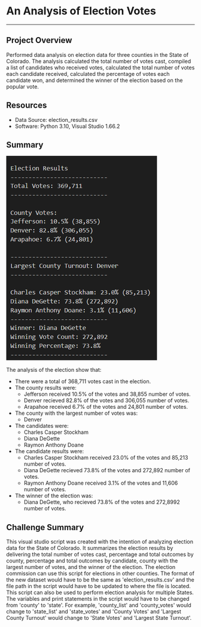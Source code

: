 # An Analysis of Election Votes
___
## Project Overview
Performed data analysis on election data for three counties in the State of Colorado.  The analysis calculated the total number of votes cast, compiled a list of candidates who received votes, calculated the total number of votes each candidate received, calculated the percentage of votes each candidate won, and determined the winner of the election based on the popular vote.

## Resources
- Data Source: election_results.csv
- Software: Python 3.10, Visual Studio 1.66.2

## Summary
![Election Result](https://github.com/frlinh/election-analysis/blob/c82f0bd742f7843d61d2044e5d8181bc5f264d03/Resources/Election%20Results.png)

The analysis of the election show that:
- There were a total of 368,711 votes cast in the election.
- The county results were:
    - Jefferson received 10.5% of the votes and 38,855 number of votes.
    - Denver recieved 82.8% of the votes and 306,055 number of votes.
    - Arapahoe received 6.7% of the votes and 24,801 number of votes.
- The county with the largest number of votes was:
    - Denver
- The candidates were:
    - Charles Casper Stockham
    - Diana DeGette
    - Raymon Anthony Doane
- The candidate results were:
    - Charles Casper Stockham received 23.0% of the votes and 85,213 number of votes.
    - Diana DeGette recieved 73.8% of the votes and 272,892 number of votes.
    - Raymon Anthony Doane received 3.1% of the votes and 11,606 number of votes.
 - The winner of the election was:
    - Diana DeGette, who recieved 73.8% of the votes and 272,8992 number of votes.

## Challenge Summary
This visual studio script was created with the intention of analyzing election data for the State of Colorado.  It summarizes the election results by delivering the total number of votes cast, percentage and total outcomes by county, percentage and total outcomes by candidate, county with the largest number of votes, and the winner of the election.  The election commission can use this script for elections in other counties.  The format of the new dataset would have to be the same as 'election_results.csv' and the file path in the script would have to be updated to where the file is located.  This script can also be used to perform election analysis for multiple States.  The variables and print statements in the script would have to be changed from 'county' to 'state'.  For example, 'county_list' and 'county_votes' would change to 'state_list' and 'state_votes' and 'County Votes' and 'Largest County Turnout' would change to 'State Votes' and 'Largest State Turnout'.
